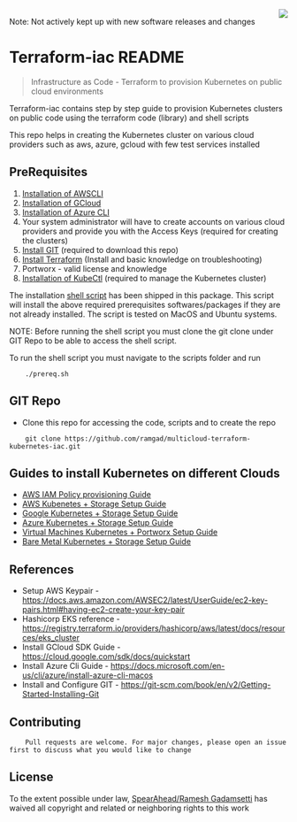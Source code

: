 <img src="icon.png" align="right" />

Note: Not actively kept up with new software releases and changes

# Terraform-iac README

> Infrastructure as Code - Terraform to provision Kubernetes on public cloud environments


Terraform-iac contains step by step guide to provision Kubernetes clusters on public code using the terraform code (library) and shell scripts

This repo helps in creating the Kubernetes cluster on various cloud providers such as aws, azure, gcloud with few test services installed

## PreRequisites

1. [Installation of AWSCLI](https://docs.aws.amazon.com/cli/latest/userguide/getting-started-install.html)
2. [Installation of GCloud](https://cloud.google.com/sdk/docs/quickstart)
3. [Installation of Azure CLI](https://docs.microsoft.com/en-us/cli/azure/install-azure-cli)
4. Your system administrator will have to create accounts on various cloud providers and provide you with the Access Keys (required for creating the clusters)
5. [Install GIT](https://git-scm.com/book/en/v2/Getting-Started-Installing-Git) (required to download this repo)
6. [Install Terraform](https://learn.hashicorp.com/tutorials/terraform/install-cli) (Install and basic knowledge on troubleshooting)
7. Portworx - valid license and knowledge
8. [Installation of KubeCtl](https://kubernetes.io/docs/tasks/tools/) (required to manage the Kubernetes cluster)

The installation [shell script](https://github.com/ramgad/multicloud-terraform-kubernetes-iac/blob/master/scripts/prereq.sh) has been shipped in this package. This script will install the above required prerequisites softwares/packages if they are not already installed. The script is tested on MacOS and Ubuntu systems. 

NOTE: Before running the shell script you must clone the git clone under GIT Repo to be able to access the shell script.

To run the shell script you must navigate to the scripts folder and run

``` 
    ./prereq.sh 
```

## GIT Repo
- Clone this repo for accessing the code, scripts and to create the repo
``` 
    git clone https://github.com/ramgad/multicloud-terraform-kubernetes-iac.git
```

## Guides to install Kubernetes on different Clouds

- [AWS IAM Policy provisioning Guide](https://github.com/ramgad/multicloud-terraform-kubernetes-iac/blob/master/docs/aws-admin/README.md)
- [AWS Kubenetes + Storage Setup Guide](https://github.com/ramgad/multicloud-terraform-kubernetes-iac/blob/master/docs/awsEKS/README.md)
- [Google Kubernetes + Storage Setup Guide](https://github.com/ramgad/multicloud-terraform-kubernetes-iac/blob/master/docs/gcloudGKE/README.md)
- [Azure Kubernetes + Storage Setup Guide](https://github.com/ramgad/multicloud-terraform-kubernetes-iac/blob/master/docs/AzureAKS/README.md)
- [Virtual Machines Kubernetes + Portworx Setup Guide](https:/ramgad/github.com/ramgad/multicloud-terraform-kubernetes-iac/blob/master/docs/kubernetesOnVM/README.md)
- [Bare Metal Kubernetes + Storage Setup Guide](https://github.com/ramgad/multicloud-terraform-kubernetes-iac/blob/master/docs/baremetal/README.md)

## References

- Setup AWS Keypair - https://docs.aws.amazon.com/AWSEC2/latest/UserGuide/ec2-key-pairs.html#having-ec2-create-your-key-pair
- Hashicorp EKS reference - https://registry.terraform.io/providers/hashicorp/aws/latest/docs/resources/eks_cluster
- Install GCloud SDK Guide - https://cloud.google.com/sdk/docs/quickstart
- Install Azure Cli Guide - https://docs.microsoft.com/en-us/cli/azure/install-azure-cli-macos
- Install and Configure GIT - https://git-scm.com/book/en/v2/Getting-Started-Installing-Git


## Contributing
``` 
    Pull requests are welcome. For major changes, please open an issue first to discuss what you would like to change
```

## License

To the extent possible under law, [SpearAhead/Ramesh Gadamsetti](https://spearAhead.com) has waived all copyright and related or neighboring rights to this work

